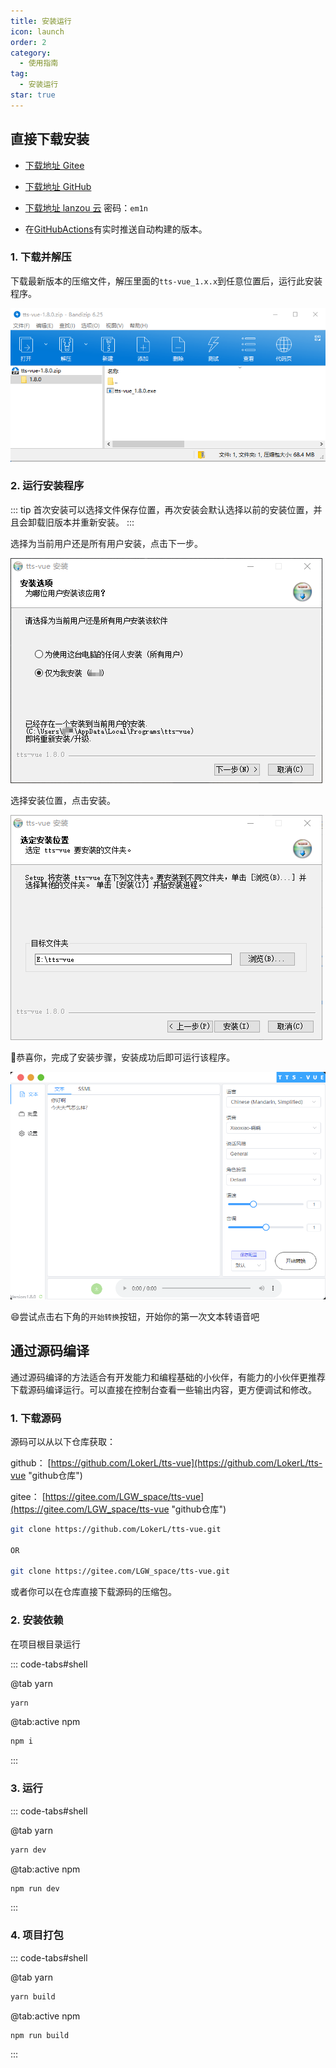 ```yaml
---
title: 安装运行
icon: launch
order: 2
category:
  - 使用指南
tag:
  - 安装运行
star: true
---
```


## 直接下载安装

- [下载地址 Gitee](https://gitee.com/LGW_space/tts-vue/releases/latest)

- [下载地址 GitHub](https://github.com/LokerL/tts-vue/releases/latest)

- [下载地址 lanzou 云](https://wwn.lanzoul.com/b0f3ype9g) 密码：`em1n`

- 在[GitHubActions](https://github.com/LokerL/tts-vue/actions)有实时推送自动构建的版本。

### 1. 下载并解压

下载最新版本的压缩文件，解压里面的`tts-vue_1.x.x`到任意位置后，运行此安装程序。

![解压](/imgs/zip.png)

### 2. 运行安装程序

::: tip
首次安装可以选择文件保存位置，再次安装会默认选择以前的安装位置，并且会卸载旧版本并重新安装。
:::

选择为当前用户还是所有用户安装，点击下一步。

![安装](/imgs/install.png)

选择安装位置，点击安装。

![安装2](/imgs/install2.png)

:tada:恭喜你，完成了安装步骤，安装成功后即可运行该程序。

![安装完成](/imgs/finish.png)

:smile:尝试点击右下角的`开始转换`按钮，开始你的第一次文本转语音吧

## 通过源码编译

通过源码编译的方法适合有开发能力和编程基础的小伙伴，有能力的小伙伴更推荐下载源码编译运行。可以直接在控制台查看一些输出内容，更方便调试和修改。

### 1. 下载源码

源码可以从以下仓库获取：

github： [https://github.com/LokerL/tts-vue](https://github.com/LokerL/tts-vue "github仓库")

gitee： [https://gitee.com/LGW_space/tts-vue](https://gitee.com/LGW_space/tts-vue "github仓库")

```bash
git clone https://github.com/LokerL/tts-vue.git

OR

git clone https://gitee.com/LGW_space/tts-vue.git
```

或者你可以在仓库直接下载源码的压缩包。

### 2. 安装依赖

在项目根目录运行

::: code-tabs#shell

@tab yarn

```bash
yarn
```

@tab:active npm

```bash
npm i
```

:::

### 3. 运行

::: code-tabs#shell

@tab yarn

```bash
yarn dev
```

@tab:active npm

```bash
npm run dev
```

:::

### 4. 项目打包

::: code-tabs#shell

@tab yarn

```bash
yarn build
```

@tab:active npm

```bash
npm run build
```

:::
